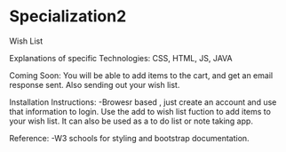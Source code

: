 # Specialization2
Wish List

Explanations of specific Technologies: CSS, HTML, JS, JAVA 


Coming Soon:
You will be able to add items to the cart, and get an email response sent. Also  sending out your wish list.

Installation Instructions:
-Browesr based , just create an account and use that information to login.  Use the add to wish list fuction to add items to your wish list. It can also be used as a to do list or note taking app.

Reference:
-W3 schools for styling and bootstrap documentation.
